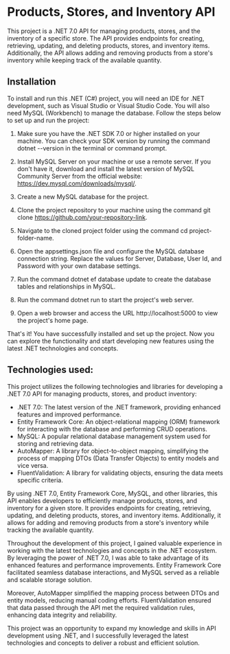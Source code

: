 # Products, Stores, and Inventory API 
This project is a .NET 7.0 API for managing products, stores, and the inventory of a specific store. The API provides endpoints for creating, retrieving, updating, and deleting products, stores, and inventory items. Additionally, the API allows adding and removing products from a store's inventory while keeping track of the available quantity.

## Installation

To install and run this .NET (C#) project, you will need an IDE for .NET development, such as Visual Studio or Visual Studio Code. You will also need MySQL (Workbench) to manage the database. Follow the steps below to set up and run the project:

1. Make sure you have the .NET SDK 7.0 or higher installed on your machine. You can check your SDK version by running the command dotnet --version in the terminal or command prompt.

2. Install MySQL Server on your machine or use a remote server. If you don't have it, download and install the latest version of MySQL Community Server from the official website: https://dev.mysql.com/downloads/mysql/.

3. Create a new MySQL database for the project.

4. Clone the project repository to your machine using the command git clone https://github.com/your-repository-link.

5. Navigate to the cloned project folder using the command cd project-folder-name.

6. Open the appsettings.json file and configure the MySQL database connection string. Replace the values for Server, Database, User Id, and Password with your own database settings.

7. Run the command dotnet ef database update to create the database tables and relationships in MySQL.

8. Run the command dotnet run to start the project's web server.

9. Open a web browser and access the URL http://localhost:5000 to view the project's home page.

That's it! You have successfully installed and set up the project. Now you can explore the functionality and start developing new features using the latest .NET technologies and concepts.

<!-- ## Project Images

<p align="center">
  <span>Image Home Page</span>
  <img src="Assets/img/img.png" alt="Project Image, Home Page">
</p>

The homepage with the Localiza car image slider was a way to draw the user's attention to the company, showcasing car images dynamically. Additionally, the technologies table could be a way to show users the technologies used in the project development, providing relevant information.

<p align="center">
  <span>Image Vehicle category</span>
  <img src="Assets/img/img2.png" alt="Project Image, Vehicle category">
</p>

On the car group page, the table to edit, view details, and delete each car group offers users the possibility of managing information about each department of the company in an organized way. This can make it easier to maintain information and allow for better business management.

<p align="center">
  <span>Image Sellers Page</span>
  <img src="Assets/img/img3.png" alt="Project Image, Sellers Page">
</p>

On the sellers page, the table with the options to edit, view details, and delete each seller provides a way to manage employee information. Additionally, the ability to create new sellers can be useful for the company in cases of new hires.

<p align="center">
  <span>Image Search Page</span>
  <img src="Assets/img/img4.png" alt="Project Image, Search Page">
</p>

The search page can be a way to facilitate searching for specific information within the system. The simple search and the group search can offer different search options for users, helping them find the information they need more quickly and efficiently. The use of start and end dates can be useful for filtering results according to the desired period. -->

## Technologies used:

This project utilizes the following technologies and libraries for developing a .NET 7.0 API for managing products, stores, and product inventory:

- .NET 7.0: The latest version of the .NET framework, providing enhanced features and improved performance.
- Entity Framework Core: An object-relational mapping (ORM) framework for interacting with the database and performing CRUD operations.
- MySQL: A popular relational database management system used for storing and retrieving data.
- AutoMapper: A library for object-to-object mapping, simplifying the process of mapping DTOs (Data Transfer Objects) to entity models and vice versa.
- FluentValidation: A library for validating objects, ensuring the data meets specific criteria.

By using .NET 7.0, Entity Framework Core, MySQL, and other libraries, this API enables developers to efficiently manage products, stores, and inventory for a given store. It provides endpoints for creating, retrieving, updating, and deleting products, stores, and inventory items. Additionally, it allows for adding and removing products from a store's inventory while tracking the available quantity.

Throughout the development of this project, I gained valuable experience in working with the latest technologies and concepts in the .NET ecosystem. By leveraging the power of .NET 7.0, I was able to take advantage of its enhanced features and performance improvements. Entity Framework Core facilitated seamless database interactions, and MySQL served as a reliable and scalable storage solution.

Moreover, AutoMapper simplified the mapping process between DTOs and entity models, reducing manual coding efforts. FluentValidation ensured that data passed through the API met the required validation rules, enhancing data integrity and reliability.

This project was an opportunity to expand my knowledge and skills in API development using .NET, and I successfully leveraged the latest technologies and concepts to deliver a robust and efficient solution.
